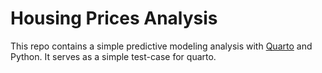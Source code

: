 # Housing Prices Analysis

This repo contains a simple predictive modeling analysis with
[Quarto](https://quarto.org/) and Python. It serves as a simple test-case
for quarto.
